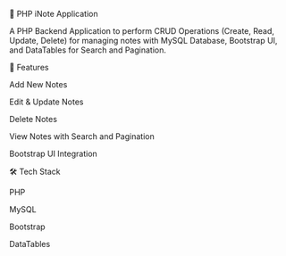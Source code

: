 📒 PHP iNote Application

A PHP Backend Application to perform CRUD Operations (Create, Read, Update, Delete) for managing notes with MySQL Database, Bootstrap UI, and DataTables for Search and Pagination.

🚀 Features

Add New Notes

Edit & Update Notes

Delete Notes

View Notes with Search and Pagination

Bootstrap UI Integration

🛠️ Tech Stack

PHP

MySQL

Bootstrap

DataTables
